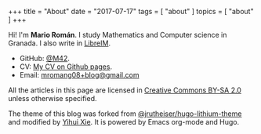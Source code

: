 +++
title = "About"
date = "2017-07-17"
tags = [ "about" ]
topics = [ "about" ]
+++

Hi! I'm **Mario Román**. I study Mathematics and Computer science in Granada. I also write in [LibreIM](http://tux.ugr.es/dgiim/).

-   GitHub: [@M42](https://github.com/M42).
-   CV: [My CV on Github pages](https://m42.github.io/friggeri-cv-a4/cv.pdf).
-   Email: [mromang08+blog@gmail.com](mromang08+blog@gmail.com)

All the articles in this page are licensed in [Creative Commons BY-SA 2.0](https://creativecommons.org/licenses/by-sa/2.0/) unless otherwise specified.

The theme of this blog was forked from [@jrutheiser/hugo-lithium-theme](<https://github.com/jrutheiser/hugo-lithium-theme>) and modified by [Yihui Xie](<https://github.com/yihui/hugo-lithium-theme>). It is powered by Emacs org-mode and Hugo.
